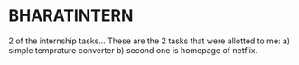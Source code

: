 # BHARATINTERN
2 of the internship tasks...
These are the 2 tasks that were allotted to me:
a) simple temprature converter b) second one is homepage of netflix.
